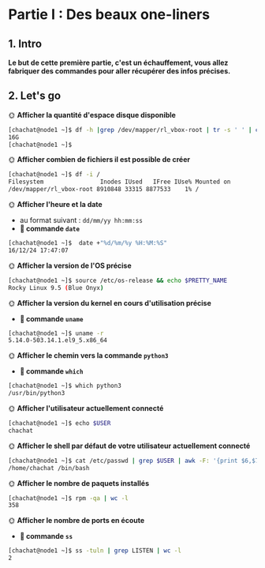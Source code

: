 # Partie I : Des beaux one-liners

## 1. Intro

**Le but de cette première partie, c'est un échauffement, vous allez fabriquer des commandes pour aller récupérer des infos précises.**


## 2. Let's go

🌞 **Afficher la quantité d'espace disque disponible**


```bash
[chachat@node1 ~]$ df -h |grep /dev/mapper/rl_vbox-root | tr -s ' ' | cut -d' ' -f4
16G
[chachat@node1 ~]$
```

🌞 **Afficher combien de fichiers il est possible de créer**


```bash
[chachat@node1 ~]$ df -i /
Filesystem                Inodes IUsed   IFree IUse% Mounted on
/dev/mapper/rl_vbox-root 8910848 33315 8877533    1% /
```

🌞 **Afficher l'heure et la date**

- au format suivant : `dd/mm/yy hh:mm:ss`
- **📎 commande `date`**

```bash
[chachat@node1 ~]$  date +"%d/%m/%y %H:%M:%S"
16/12/24 17:47:07
```

🌞 **Afficher la version de l'OS précise**


```bash
[chachat@node1 ~]$ source /etc/os-release && echo $PRETTY_NAME
Rocky Linux 9.5 (Blue Onyx)
```

🌞 **Afficher la version du kernel en cours d'utilisation précise**

- **📎 commande `uname`**

```bash
[chachat@node1 ~]$ uname -r
5.14.0-503.14.1.el9_5.x86_64
```

🌞 **Afficher le chemin vers la commande `python3`**

- **📎 commande `which`**

```bash
[chachat@node1 ~]$ which python3
/usr/bin/python3
```

🌞 **Afficher l'utilisateur actuellement connecté**


```bash
[chachat@node1 ~]$ echo $USER
chachat
```

🌞 **Afficher le shell par défaut de votre utilisateur actuellement connecté**

```bash
[chachat@node1 ~]$ cat /etc/passwd | grep $USER | awk -F: '{print $6,$7}'
/home/chachat /bin/bash
```

🌞 **Afficher le nombre de paquets installés**


```bash
[chachat@node1 ~]$ rpm -qa | wc -l
358
```

🌞 **Afficher le nombre de ports en écoute**


- **📎 commande `ss`**

```bash
[chachat@node1 ~]$ ss -tuln | grep LISTEN | wc -l
2
```
